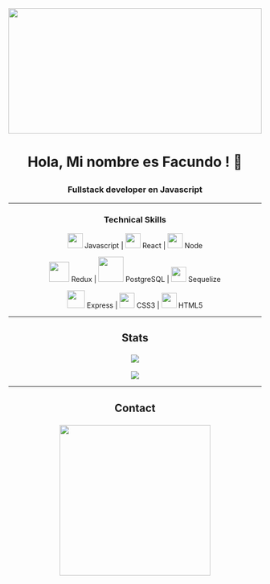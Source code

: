 
<img src='https://d28mt5n9lkji5m.cloudfront.net/i/V1a-4ZoosT.jpg' height='250' width=100%/>

# <P align=center>Hola, Mi nombre es Facundo ! 👋</p>
### <p align=center>Fullstack developer en Javascript</p>
---
### <p align=center>Technical Skills</p>

<p align="center">
 <img src='https://user-images.githubusercontent.com/69270095/124473337-92e00880-dd75-11eb-8439-6a8077f457d2.png' width="30vw"/> Javascript | 
 <img src='https://user-images.githubusercontent.com/69270095/124479323-89a66a00-dd7c-11eb-868f-b1b8d3b56e39.png' width="30vw"/> React | 
 <img src='https://user-images.githubusercontent.com/69270095/124943502-ec00a400-dfe2-11eb-94c0-40bd52557ceb.png' width="30vw"/> Node 
</p>

<p align="center">
 <img src='https://user-images.githubusercontent.com/69270095/124944514-bf995780-dfe3-11eb-8d29-2df6d0a44bbb.png' width="40vw"/> Redux | 
 <img src='https://user-images.githubusercontent.com/69270095/124945111-3f272680-dfe4-11eb-8491-dc17abfed829.png' width="50vw"/> PostgreSQL | 
 <img src='https://user-images.githubusercontent.com/69270095/124945575-aa70f880-dfe4-11eb-8ef0-28abbbfc5df9.png' width="30vw"/> Sequelize 
</p>

<p align="center">
 <img src='https://user-images.githubusercontent.com/69270095/124947996-b1990600-dfe6-11eb-8dbe-2ef86afccd38.png' width="35vw"/> Express |
 <img src='https://user-images.githubusercontent.com/69270095/124946896-c4f7a180-dfe5-11eb-9a47-03c1091c5bda.png' width="30vw"/> CSS3 |
 <img src='https://user-images.githubusercontent.com/69270095/124947179-fe301180-dfe5-11eb-8495-338bade70395.png' width="30vw"/> HTML5  
</p>

---
## <p align=center> Stats </p>
<p align="center">
<img src='https://github-readme-stats.vercel.app/api?username=Facundo-Vaena&show_icons=true&theme=tokyonight' />
<br></br>
<img src=https://github-readme-stats.vercel.app/api/top-langs/?username=Facundo-Vaena&theme=tokyonight />
</p>

---
## <p align=center>Contact</p>
<p align='center'>
<a href='https://www.linkedin.com/in/facundo-vaena/'><img src='https://img.flaticon.com/icons/png/512/174/174857.png?size=1200x630f&pad=10,10,10,10&ext=png&bg=FFFFFFFF' width='300px'/></a>
</p>
<!--
**Facundo-Vaena/Facundo-Vaena** is a ✨ _special_ ✨ repository because its `README.md` (this file) appears on your GitHub profile.
![](https://th.bing.com/th/id/Rf59f0a27ba86025122b3ae5901a61c2c?rik=Ho1hj9vmK15%2bNQ&pid=ImgRaw)

Here are some ideas to get you started:
<img src='https://d28mt5n9lkji5m.cloudfront.net/i/V1a-4ZoosT.jpg' height='250' width=100%/>
- 🔭 I’m currently working on ...
- 🌱 I’m currently learning ...
- 👯 I’m looking to collaborate on ...
- 🤔 I’m looking for help with ...
- 💬 Ask me about ...
- 📫 How to reach me: ...
- 😄 Pronouns: ...
- ⚡ Fun fact: ...
-->
